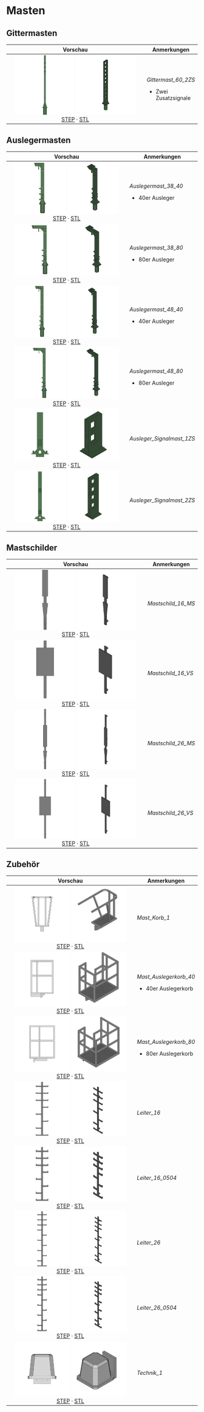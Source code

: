 # Masten


## Gittermasten

<table width="100%">
  <thead>
    <tr>
      <th colspan="1">Vorschau</th>
      <th>Anmerkungen</th>
    </tr>
  </thead>
  <tbody>
    <tr>
      <td width="410" align="center">
        <img src="export/Gittermast_60_2ZS-front.png" width="45.0%">
        <img src="export/Gittermast_60_2ZS-axo.png" width="45.0%">
        <br>
        <a href="export/Gittermast_60_2ZS.step">STEP</a> · <a href="export/Gittermast_60_2ZS.stl">STL</a>
      </td>
      <td>
        <p>
          <em>Gittermast_60_2ZS</em>
        </p>
        <ul>
          <li>Zwei Zusatzsignale</li>
        </ul>
      </td>
    </tr>
  </tbody>
</table>

## Auslegermasten

<table width="100%">
  <thead>
    <tr>
      <th colspan="1">Vorschau</th>
      <th>Anmerkungen</th>
    </tr>
  </thead>
  <tbody>
    <tr>
      <td width="410" align="center">
        <img src="export/Auslegermast_38_40-front.png" width="45.0%">
        <img src="export/Auslegermast_38_40-axo.png" width="45.0%">
        <br>
        <a href="export/Auslegermast_38_40.step">STEP</a> · <a href="export/Auslegermast_38_40.stl">STL</a>
      </td>
      <td>
        <p>
          <em>Auslegermast_38_40</em>
        </p>
        <ul>
          <li>40er Ausleger</li>
        </ul>
      </td>
    </tr>
    <tr>
      <td width="410" align="center">
        <img src="export/Auslegermast_38_80-front.png" width="45.0%">
        <img src="export/Auslegermast_38_80-axo.png" width="45.0%">
        <br>
        <a href="export/Auslegermast_38_80.step">STEP</a> · <a href="export/Auslegermast_38_80.stl">STL</a>
      </td>
      <td>
        <p>
          <em>Auslegermast_38_80</em>
        </p>
        <ul>
          <li>80er Ausleger</li>
        </ul>
      </td>
    </tr>
    <tr>
      <td width="410" align="center">
        <img src="export/Auslegermast_48_40-front.png" width="45.0%">
        <img src="export/Auslegermast_48_40-axo.png" width="45.0%">
        <br>
        <a href="export/Auslegermast_48_40.step">STEP</a> · <a href="export/Auslegermast_48_40.stl">STL</a>
      </td>
      <td>
        <p>
          <em>Auslegermast_48_40</em>
        </p>
        <ul>
          <li>40er Ausleger</li>
        </ul>
      </td>
    </tr>
    <tr>
      <td width="410" align="center">
        <img src="export/Auslegermast_48_80-front.png" width="45.0%">
        <img src="export/Auslegermast_48_80-axo.png" width="45.0%">
        <br>
        <a href="export/Auslegermast_48_80.step">STEP</a> · <a href="export/Auslegermast_48_80.stl">STL</a>
      </td>
      <td>
        <p>
          <em>Auslegermast_48_80</em>
        </p>
        <ul>
          <li>80er Ausleger</li>
        </ul>
      </td>
    </tr>
    <tr>
      <td width="410" align="center">
        <img src="export/Ausleger_Signalmast_1ZS-front.png" width="45.0%">
        <img src="export/Ausleger_Signalmast_1ZS-axo.png" width="45.0%">
        <br>
        <a href="export/Ausleger_Signalmast_1ZS.step">STEP</a> · <a href="export/Ausleger_Signalmast_1ZS.stl">STL</a>
      </td>
      <td>
        <p>
          <em>Ausleger_Signalmast_1ZS</em>
        </p>
      </td>
    </tr>
    <tr>
      <td width="410" align="center">
        <img src="export/Ausleger_Signalmast_2ZS-front.png" width="45.0%">
        <img src="export/Ausleger_Signalmast_2ZS-axo.png" width="45.0%">
        <br>
        <a href="export/Ausleger_Signalmast_2ZS.step">STEP</a> · <a href="export/Ausleger_Signalmast_2ZS.stl">STL</a>
      </td>
      <td>
        <p>
          <em>Ausleger_Signalmast_2ZS</em>
        </p>
      </td>
    </tr>
  </tbody>
</table>

## Mastschilder

<table width="100%">
  <thead>
    <tr>
      <th colspan="1">Vorschau</th>
      <th>Anmerkungen</th>
    </tr>
  </thead>
  <tbody>
    <tr>
      <td width="410" align="center">
        <img src="export/Mastschild_16_MS-front.png" width="45.0%">
        <img src="export/Mastschild_16_MS-axo.png" width="45.0%">
        <br>
        <a href="export/Mastschild_16_MS.step">STEP</a> · <a href="export/Mastschild_16_MS.stl">STL</a>
      </td>
      <td>
        <p>
          <em>Mastschild_16_MS</em>
        </p>
      </td>
    </tr>
    <tr>
      <td width="410" align="center">
        <img src="export/Mastschild_16_VS-front.png" width="45.0%">
        <img src="export/Mastschild_16_VS-axo.png" width="45.0%">
        <br>
        <a href="export/Mastschild_16_VS.step">STEP</a> · <a href="export/Mastschild_16_VS.stl">STL</a>
      </td>
      <td>
        <p>
          <em>Mastschild_16_VS</em>
        </p>
      </td>
    </tr>
    <tr>
      <td width="410" align="center">
        <img src="export/Mastschild_26_MS-front.png" width="45.0%">
        <img src="export/Mastschild_26_MS-axo.png" width="45.0%">
        <br>
        <a href="export/Mastschild_26_MS.step">STEP</a> · <a href="export/Mastschild_26_MS.stl">STL</a>
      </td>
      <td>
        <p>
          <em>Mastschild_26_MS</em>
        </p>
      </td>
    </tr>
    <tr>
      <td width="410" align="center">
        <img src="export/Mastschild_26_VS-front.png" width="45.0%">
        <img src="export/Mastschild_26_VS-axo.png" width="45.0%">
        <br>
        <a href="export/Mastschild_26_VS.step">STEP</a> · <a href="export/Mastschild_26_VS.stl">STL</a>
      </td>
      <td>
        <p>
          <em>Mastschild_26_VS</em>
        </p>
      </td>
    </tr>
  </tbody>
</table>

## Zubehör

<table width="100%">
  <thead>
    <tr>
      <th colspan="1">Vorschau</th>
      <th>Anmerkungen</th>
    </tr>
  </thead>
  <tbody>
    <tr>
      <td width="410" align="center">
        <img src="export/Mast_Korb_1-front.png" width="45.0%">
        <img src="export/Mast_Korb_1-axo.png" width="45.0%">
        <br>
        <a href="export/Mast_Korb_1.step">STEP</a> · <a href="export/Mast_Korb_1.stl">STL</a>
      </td>
      <td>
        <p>
          <em>Mast_Korb_1</em>
        </p>
      </td>
    </tr>
    <tr>
      <td width="410" align="center">
        <img src="export/Mast_Auslegerkorb_40-front.png" width="45.0%">
        <img src="export/Mast_Auslegerkorb_40-axo.png" width="45.0%">
        <br>
        <a href="export/Mast_Auslegerkorb_40.step">STEP</a> · <a href="export/Mast_Auslegerkorb_40.stl">STL</a>
      </td>
      <td>
        <p>
          <em>Mast_Auslegerkorb_40</em>
        </p>
        <ul>
          <li>40er Auslegerkorb</li>
        </ul>
      </td>
    </tr>
    <tr>
      <td width="410" align="center">
        <img src="export/Mast_Auslegerkorb_80-front.png" width="45.0%">
        <img src="export/Mast_Auslegerkorb_80-axo.png" width="45.0%">
        <br>
        <a href="export/Mast_Auslegerkorb_80.step">STEP</a> · <a href="export/Mast_Auslegerkorb_80.stl">STL</a>
      </td>
      <td>
        <p>
          <em>Mast_Auslegerkorb_80</em>
        </p>
        <ul>
          <li>80er Auslegerkorb</li>
        </ul>
      </td>
    </tr>
    <tr>
      <td width="410" align="center">
        <img src="export/Leiter_16-front.png" width="45.0%">
        <img src="export/Leiter_16-axo.png" width="45.0%">
        <br>
        <a href="export/Leiter_16.step">STEP</a> · <a href="export/Leiter_16.stl">STL</a>
      </td>
      <td>
        <p>
          <em>Leiter_16</em>
        </p>
      </td>
    </tr>
    <tr>
      <td width="410" align="center">
        <img src="export/Leiter_16_0504-front.png" width="45.0%">
        <img src="export/Leiter_16_0504-axo.png" width="45.0%">
        <br>
        <a href="export/Leiter_16_0504.step">STEP</a> · <a href="export/Leiter_16_0504.stl">STL</a>
      </td>
      <td>
        <p>
          <em>Leiter_16_0504</em>
        </p>
      </td>
    </tr>
    <tr>
      <td width="410" align="center">
        <img src="export/Leiter_26-front.png" width="45.0%">
        <img src="export/Leiter_26-axo.png" width="45.0%">
        <br>
        <a href="export/Leiter_26.step">STEP</a> · <a href="export/Leiter_26.stl">STL</a>
      </td>
      <td>
        <p>
          <em>Leiter_26</em>
        </p>
      </td>
    </tr>
    <tr>
      <td width="410" align="center">
        <img src="export/Leiter_26_0504-front.png" width="45.0%">
        <img src="export/Leiter_26_0504-axo.png" width="45.0%">
        <br>
        <a href="export/Leiter_26_0504.step">STEP</a> · <a href="export/Leiter_26_0504.stl">STL</a>
      </td>
      <td>
        <p>
          <em>Leiter_26_0504</em>
        </p>
      </td>
    </tr>
    <tr>
      <td width="410" align="center">
        <img src="export/Technik_1-front.png" width="45.0%">
        <img src="export/Technik_1-axo.png" width="45.0%">
        <br>
        <a href="export/Technik_1.step">STEP</a> · <a href="export/Technik_1.stl">STL</a>
      </td>
      <td>
        <p>
          <em>Technik_1</em>
        </p>
      </td>
    </tr>
  </tbody>
</table>
